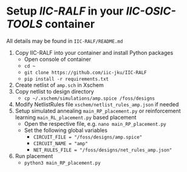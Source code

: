 # Setup *IIC-RALF* in your *IIC-OSIC-TOOLS* container

All details may be found in `IIC-RALF/README.md`

1. Copy IIC-RALF into your container and install Python packages
    + Open console of container
    + `cd ~`
    + `git clone https://github.com/iic-jku/IIC-RALF`
    + `pip install -r requirements.txt`
2. Create netlist of `amp.sch` in Xschem
3. Copy netlist to design directory
   + `cp ~/.xschem/simulations/amp.spice /foss/designs`
4. Modify NetlistRules file `xschem/netlist_rules_amp.json` if needed
5. Setup simulated annealing `main_RP_placement.py` or reinforcement learning `main_RL_placement.py` based placement
    + Open the respective file, e.g. `nano main_RP_placement.py`
    + Set the following global variables 
      + `CIRCUIT_FILE = "/foss/designs/amp.spice"`
      + `CIRCUIT_NAME = "amp"`
      + `NET_RULES_FILE = "/foss/designs/net_rules_amp.json"`
6. Run placement
   + `python3 main_RP_placement.py`
